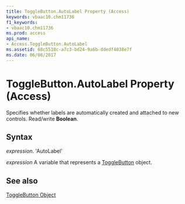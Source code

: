 ```yaml
---
title: ToggleButton.AutoLabel Property (Access)
keywords: vbaac10.chm11736
f1_keywords:
- vbaac10.chm11736
ms.prod: access
api_name:
- Access.ToggleButton.AutoLabel
ms.assetid: 68c5518c-a7c3-bd24-9a6b-ddedf4038e7f
ms.date: 06/08/2017
---
```



# ToggleButton.AutoLabel Property (Access)

Specifies whether labels are automatically created and attached to new controls. Read/write  **Boolean**.


## Syntax

 _expression_. 'AutoLabel'

 _expression_ A variable that represents a [ToggleButton](./Access.ToggleButton.md) object.


## See also


[ToggleButton Object](Access.ToggleButton.md)

